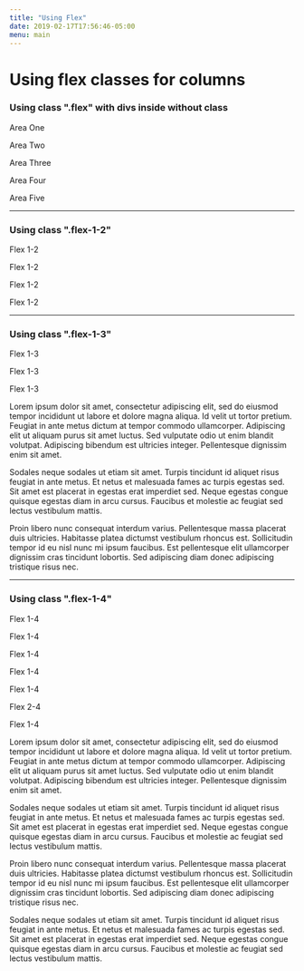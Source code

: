 ```yaml
---
title: "Using Flex"
date: 2019-02-17T17:56:46-05:00
menu: main
---
```


<h1>Using flex classes for columns</h1>
<section class="reveal">
    <h3>Using class ".flex" with divs inside without class</h3>
    <div class="flex">
        <div><p class="bg-g br-4 pa-1">Area One</p></div>
        <div><p class="bg-dg br-4 pa-1">Area Two</p></div>
        <div><p class="bg-g br-4 pa-1">Area Three</p></div>
        <div><p class="bg-dg br-4 pa-1">Area Four</p></div>
        <div><p class="bg-g br-4 pa-1">Area Five</p></div>
    </div>
</section>
<hr class="mv-3">
<section class="reveal">
    <h3>Using class ".flex-1-2"</h3>
    <div class="flex">
        <div class="flex-1-2"><p class="bg-g br-4 pa-1">Flex 1-2</p></div>
        <div class="flex-1-2"><p class="bg-g br-4 pa-1">Flex 1-2</p></div>
        <div class="flex-1-2"><p class="bg-g br-4 pa-1">Flex 1-2</p></div>
        <div class="flex-1-2"><p class="bg-g br-4 pa-1">Flex 1-2</p></div>
    </div>
</section>
<hr class="mv-3">
<section class="reveal">
    <h3>Using class ".flex-1-3"</h3>
    <div class="flex">
        <div class="flex-1-3"><p class="bg-g br-4 pa-1">Flex 1-3</p></div>
        <div class="flex-1-3"><p class="bg-g br-4 pa-1">Flex 1-3</p></div>
        <div class="flex-1-3"><p class="bg-g br-4 pa-1">Flex 1-3</p></div>
        <div class="flex-1-3"><p>Lorem ipsum dolor sit amet, consectetur adipiscing elit, sed do eiusmod tempor incididunt ut labore et dolore magna aliqua. Id velit ut tortor pretium. Feugiat in ante metus dictum at tempor commodo ullamcorper. Adipiscing elit ut aliquam purus sit amet luctus. Sed vulputate odio ut enim blandit volutpat. Adipiscing bibendum est ultricies integer. Pellentesque dignissim enim sit amet.</p></div>
        <div class="flex-1-3"><p>Sodales neque sodales ut etiam sit amet. Turpis tincidunt id aliquet risus feugiat in ante metus. Et netus et malesuada fames ac turpis egestas sed. Sit amet est placerat in egestas erat imperdiet sed. Neque egestas congue quisque egestas diam in arcu cursus. Faucibus et molestie ac feugiat sed lectus vestibulum mattis.</p></div>
        <div class="flex-1-3"><p>Proin libero nunc consequat interdum varius. Pellentesque massa placerat duis ultricies. Habitasse platea dictumst vestibulum rhoncus est. Sollicitudin tempor id eu nisl nunc mi ipsum faucibus. Est pellentesque elit ullamcorper dignissim cras tincidunt lobortis. Sed adipiscing diam donec adipiscing tristique risus nec.</p></div>
    </div>
</section>
<hr class="mv-3">
<section class="reveal">
    <h3>Using class ".flex-1-4"</h3>
    <div class="flex">
        <div class="flex-1-4"><p class="bg-g br-4 pa-1">Flex 1-4</p></div>
        <div class="flex-1-4"><p class="bg-g br-4 pa-1">Flex 1-4</p></div>
        <div class="flex-1-4"><p class="bg-g br-4 pa-1">Flex 1-4</p></div>
        <div class="flex-1-4"><p class="bg-g br-4 pa-1">Flex 1-4</p></div>
        <div class="flex-1-4"><p class="bg-g br-4 pa-1">Flex 1-4</p></div>
        <div class="flex-1-2"><p class="bg-g br-4 pa-1">Flex 2-4</p></div>
        <div class="flex-1-4"><p class="bg-g br-4 pa-1">Flex 1-4</p></div>
        <div class="flex-1-4"><p>Lorem ipsum dolor sit amet, consectetur adipiscing elit, sed do eiusmod tempor incididunt ut labore et dolore magna aliqua. Id velit ut tortor pretium. Feugiat in ante metus dictum at tempor commodo ullamcorper. Adipiscing elit ut aliquam purus sit amet luctus. Sed vulputate odio ut enim blandit volutpat. Adipiscing bibendum est ultricies integer. Pellentesque dignissim enim sit amet.</p></div>
        <div class="flex-1-4"><p>Sodales neque sodales ut etiam sit amet. Turpis tincidunt id aliquet risus feugiat in ante metus. Et netus et malesuada fames ac turpis egestas sed. Sit amet est placerat in egestas erat imperdiet sed. Neque egestas congue quisque egestas diam in arcu cursus. Faucibus et molestie ac feugiat sed lectus vestibulum mattis.</p></div>
        <div class="flex-1-4"><p>Proin libero nunc consequat interdum varius. Pellentesque massa placerat duis ultricies. Habitasse platea dictumst vestibulum rhoncus est. Sollicitudin tempor id eu nisl nunc mi ipsum faucibus. Est pellentesque elit ullamcorper dignissim cras tincidunt lobortis. Sed adipiscing diam donec adipiscing tristique risus nec.</p></div>
        <div class="flex-1-4"><p>Sodales neque sodales ut etiam sit amet. Turpis tincidunt id aliquet risus feugiat in ante metus. Et netus et malesuada fames ac turpis egestas sed. Sit amet est placerat in egestas erat imperdiet sed. Neque egestas congue quisque egestas diam in arcu cursus. Faucibus et molestie ac feugiat sed lectus vestibulum mattis.</p></div>
    </div>
</section>